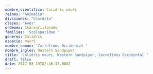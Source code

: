 ```yaml
---
nombre_cientifico: Calidris mauri
reinos: "Animalia"
divisiones: "Chordata"
clases: "Aves"
ordenes: Charadriiformes
familias: 'Scolopacidae '
generos: Calidris
especie: mauri
nombre_comun: 'Correlimos Occidental '
nombre_ingles: Western Sandpiper
title: 'Calidris mauri, Western Sandpiper, Correlimos Occidental '
draft: false
date: 2017-08-19T02:46:32.000Z
---
```


